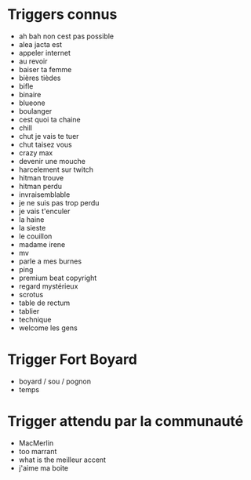 # Triggers connus
* ah bah non cest pas possible
* alea jacta est
* appeler internet
* au revoir
* baiser ta femme
* bières tièdes
* bifle
* binaire
* blueone
* boulanger
* cest quoi ta chaine
* chill
* chut je vais te tuer
* chut taisez vous
* crazy max
* devenir une mouche
* harcelement sur twitch
* hitman trouve
* hitman perdu
* invraisemblable
* je ne suis pas trop perdu
* je vais t'enculer
* la haine
* la sieste
* le couillon
* madame irene
* mv
* parle a mes burnes
* ping
* premium beat copyright
* regard mystérieux
* scrotus
* table de rectum
* tablier
* technique
* welcome les gens

# Trigger Fort Boyard
* boyard / sou / pognon
* temps

# Trigger attendu par la communauté
* MacMerlin
* too marrant
* what is the meilleur accent
* j'aime ma boite

